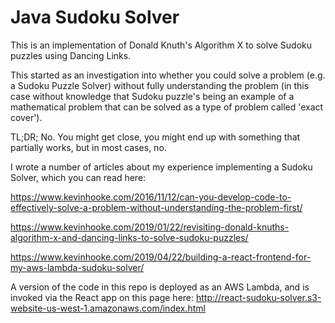 # Java Sudoku Solver

This is an implementation of Donald Knuth's Algorithm X to solve Sudoku puzzles
using Dancing Links.

This started as an investigation into whether you could solve a problem
(e.g. a Sudoku Puzzle Solver) without fully understanding the problem (in this
case without knowledge that Sudoku puzzle's being an example of a mathematical
problem that can be solved as a type of problem called 'exact cover').

TL;DR; No. You might get close, you might end up with something that partially works,
but in most cases, no.

I wrote a number of articles about my experience implementing a Sudoku Solver, which you can
read here:

https://www.kevinhooke.com/2016/11/12/can-you-develop-code-to-effectively-solve-a-problem-without-understanding-the-problem-first/

https://www.kevinhooke.com/2019/01/22/revisiting-donald-knuths-algorithm-x-and-dancing-links-to-solve-sudoku-puzzles/

https://www.kevinhooke.com/2019/04/22/building-a-react-frontend-for-my-aws-lambda-sudoku-solver/

A version of the code in this repo is deployed as an AWS Lambda, and is invoked via the React app
on this page here: http://react-sudoku-solver.s3-website-us-west-1.amazonaws.com/index.html